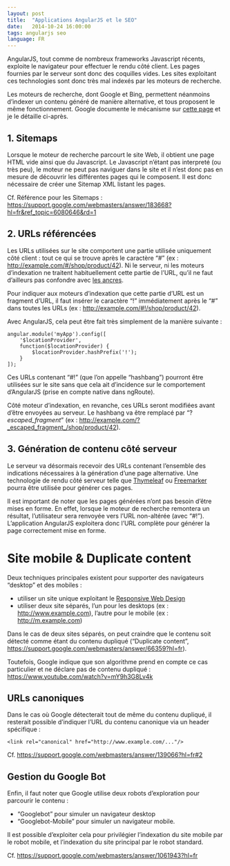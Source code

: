 ```yaml
---
layout: post
title:  "Applications AngularJS et le SEO"
date:   2014-10-24 16:00:00
tags: angularjs seo
language: FR
---
```

AngularJS, tout comme de nombreux frameworks Javascript récents, exploite le navigateur pour effectuer le rendu côté client. Les pages fournies par le serveur sont donc des coquilles vides. Les sites exploitant ces technologies sont donc très mal indexés par les moteurs de recherche.

Les moteurs de recherche, dont Google et Bing, permettent néanmoins d’indexer un contenu généré de manière alternative, et tous proposent le même fonctionnement. Google documente le mécanisme sur [cette page](https://developers.google.com/webmasters/ajax-crawling/docs/getting-started) et je le détaille ci-après.

## 1. Sitemaps

Lorsque le moteur de recherche parcourt le site Web, il obtient une page HTML vide ainsi que du Javascript. Le Javascript n’étant pas interpreté (ou très peu), le moteur ne peut pas naviguer dans le site et il n’est donc pas en mesure de découvrir les différentes pages qui le composent. Il est donc nécessaire de créer une Sitemap XML listant les pages.

Cf. Référence pour les Sitemaps : <https://support.google.com/webmasters/answer/183668?hl=fr&ref_topic=6080646&rd=1>

## 2. URLs référencées

Les URLs utilisées sur le site comportent une partie utilisée uniquement côté client : tout ce qui se trouve après le caractère “#” (ex : <http://example.com/#/shop/product/42>). Ni le serveur, ni les moteurs d’indexation ne traitent habituellement cette partie de l’URL, qu’il ne faut d’ailleurs pas confondre avec [les ancres](http://www.w3.org/TR/html401/struct/links.html#h-12.1).

Pour indiquer aux moteurs d’indexation que cette partie d’URL est un fragment d’URL, il faut insérer le caractère “!” immédiatement après le “#” dans toutes les URLs (ex : <http://example.com/#!/shop/product/42>).

Avec AngularJS, cela peut être fait très simplement de la manière suivante :

    angular.module('myApp').config([  
        '$locationProvider',
        function($locationProvider) {
            $locationProvider.hashPrefix('!');
        }
    ]);

Ces URLs contenant “#!” (que l’on appelle “hashbang”) pourront être utilisées sur le site sans que cela ait d’incidence sur le comportement d’AngularJS (prise en compte native dans ngRoute).

Côté moteur d’indexation, en revanche, ces URLs seront modifiées avant d’être envoyées au serveur. Le hashbang va être remplacé par “?_escaped_fragment_” (ex : <http://example.com/?_escaped_fragment_/shop/product/42>).

## 3. Génération de contenu côté serveur

Le serveur va désormais recevoir des URLs contenant l’ensemble des indications nécessaires à la génération d’une page alternative. Une technologie de rendu côté serveur telle que [Thymeleaf](http://www.thymeleaf.org/) ou [Freemarker](http://freemarker.org/) pourra être utilisée pour générer ces pages.

Il est important de noter que les pages générées n’ont pas besoin d’être mises en forme. En effet, lorsque le moteur de recherche remontera un résultat, l’utilisateur sera renvoyée vers l’URL non-altérée (avec “#!”). L’application AngularJS exploitera donc l’URL complète pour générer la page correctement mise en forme.

# Site mobile & Duplicate content

Deux techniques principales existent pour supporter des navigateurs “desktop” et des mobiles :

- utiliser un site unique exploitant le [Responsive Web Design](http://fr.openclassrooms.com/informatique/cours/qu-est-ce-que-le-responsive-web-design)
- utiliser deux site séparés, l’un pour les desktops (ex : <http://www.example.com>), l’autre pour le mobile (ex : <http://m.example.com>)

Dans le cas de deux sites séparés, on peut craindre que le contenu soit détecté comme étant du contenu dupliqué (“Duplicate content”, <https://support.google.com/webmasters/answer/66359?hl=fr>).

Toutefois, Google indique que son algorithme prend en compte ce cas particulier et ne déclare pas de contenu dupliqué : <https://www.youtube.com/watch?v=mY9h3G8Lv4k>

## URLs canoniques

Dans le cas où Google détecterait tout de même du contenu dupliqué, il resterait possible d’indiquer l’URL du contenu canonique via un header spécifique :

    <link rel="canonical" href="http://www.example.com/..."/>

Cf. <https://support.google.com/webmasters/answer/139066?hl=fr#2>

## Gestion du Google Bot

Enfin, il faut noter que Google utilise deux robots d’exploration pour parcourir le contenu :

- “Googlebot” pour simuler un navigateur desktop
- “Googlebot-Mobile” pour simuler un navigateur mobile.

Il est possible d’exploiter cela pour privilégier l’indexation du site mobile par le robot mobile, et l’indexation du site principal par le robot standard.

Cf. <https://support.google.com/webmasters/answer/1061943?hl=fr>
